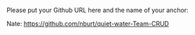 Please put your Github URL here and the name of your anchor:

Nate: https://github.com/nburt/quiet-water-Team-CRUD
